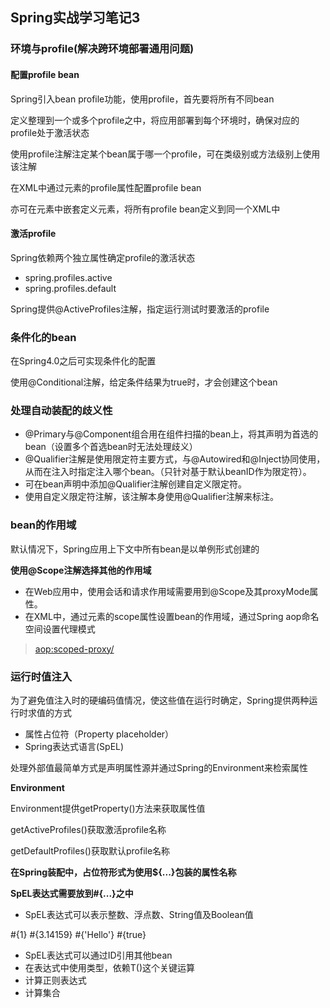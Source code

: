 ## Spring实战学习笔记3

### 环境与profile(解决跨环境部署通用问题)

#### 配置profile bean

Spring引入bean profile功能，使用profile，首先要将所有不同bean

定义整理到一个或多个profile之中，将应用部署到每个环境时，确保对应的profile处于激活状态

使用profile注解注定某个bean属于哪一个profile，可在类级别或方法级别上使用该注解

在XML中通过<beans>元素的profile属性配置profile bean

亦可在<beans>元素中嵌套定义<benas>元素，将所有profile bean定义到同一个XML中

#### 激活profile

Spring依赖两个独立属性确定profile的激活状态

* spring.profiles.active
* spring.profiles.default

Spring提供@ActiveProfiles注解，指定运行测试时要激活的profile

### 条件化的bean

在Spring4.0之后可实现条件化的配置

使用@Conditional注解，给定条件结果为true时，才会创建这个bean

### 处理自动装配的歧义性

* @Primary与@Component组合用在组件扫描的bean上，将其声明为首选的bean（设置多个首选bean时无法处理歧义）
* @Qualifier注解是使用限定符主要方式，与@Autowired和@Inject协同使用，从而在注入时指定注入哪个bean。（只针对基于默认beanID作为限定符）。
* 可在bean声明中添加@Qualifier注解创建自定义限定符。
* 使用自定义限定符注解，该注解本身使用@Qualifier注解来标注。

### bean的作用域

默认情况下，Spring应用上下文中所有bean是以单例形式创建的

**使用@Scope注解选择其他的作用域**

* 在Web应用中，使用会话和请求作用域需要用到@Scope及其proxyMode属性。
* 在XML中，通过<bean>元素的scope属性设置bean的作用域，通过Spring aop命名空间设置代理模式

> <aop:scoped-proxy/>

### 运行时值注入

为了避免值注入时的硬编码值情况，使这些值在运行时确定，Spring提供两种运行时求值的方式

* 属性占位符（Property placeholder）
* Spring表达式语言(SpEL)

处理外部值最简单方式是声明属性源并通过Spring的Environment来检索属性

**Environment**

Environment提供getProperty()方法来获取属性值

getActiveProfiles()获取激活profile名称

getDefaultProfiles()获取默认profile名称

**在Spring装配中，占位符形式为使用${...}包装的属性名称**

**SpEL表达式需要放到#{...}之中**

* SpEL表达式可以表示整数、浮点数、String值及Boolean值

#{1} #{3.14159} #{'Hello'} #{true}

* SpEL表达式可以通过ID引用其他bean
* 在表达式中使用类型，依赖T()这个关键运算
* 计算正则表达式
* 计算集合

